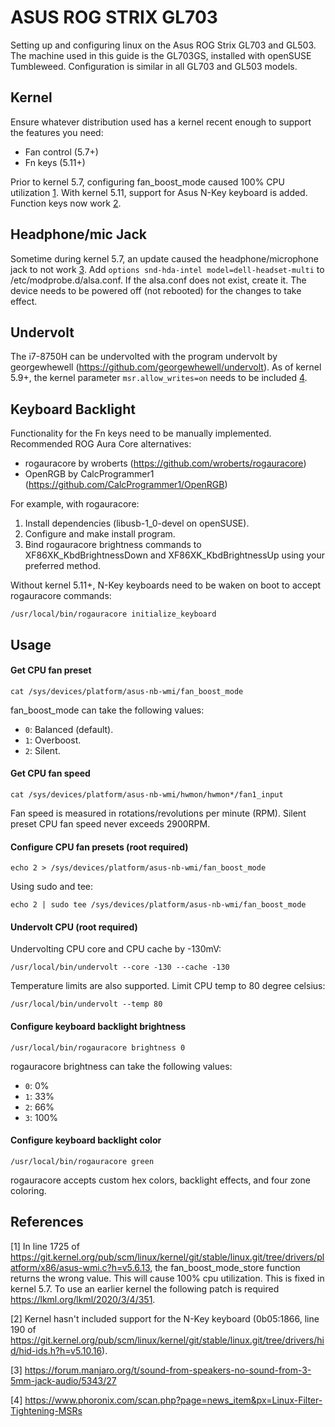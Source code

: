 ASUS ROG STRIX GL703
====================
Setting up and configuring linux on the Asus ROG Strix GL703 and GL503. The machine used in this guide is the GL703GS, installed with openSUSE Tumbleweed. Configuration is similar in all GL703 and GL503 models.

Kernel
------
Ensure whatever distribution used has a kernel recent enough to support the features you need:
* Fan control (5.7+)
* Fn keys (5.11+)

Prior to kernel 5.7, configuring fan_boost_mode caused 100% CPU utilization [1](https://github.com/schaduwen/gl703/blob/master/README.md#references).
With kernel 5.11, support for Asus N-Key keyboard is added. Function keys now work [2](https://github.com/schaduwen/gl703/blob/master/README.md#references).

Headphone/mic Jack
------------------
Sometime during kernel 5.7, an update caused the headphone/microphone jack to not work [3](https://github.com/schaduwen/gl703/blob/master/README.md#references).
Add `options snd-hda-intel model=dell-headset-multi` to /etc/modprobe.d/alsa.conf.
If the alsa.conf does not exist, create it.
The device needs to be powered off (not rebooted) for the changes to take effect.

Undervolt
---------
The i7-8750H can be undervolted with the program undervolt by georgewhewell (https://github.com/georgewhewell/undervolt).
As of kernel 5.9+, the kernel parameter `msr.allow_writes=on` needs to be included [4](https://github.com/schaduwen/gl703/blob/master/README.md#references).

Keyboard Backlight
------------------
Functionality for the Fn keys need to be manually implemented.
Recommended ROG Aura Core alternatives:
* rogauracore by wroberts (https://github.com/wroberts/rogauracore)
* OpenRGB by CalcProgrammer1 (https://github.com/CalcProgrammer1/OpenRGB)

For example, with rogauracore:
1. Install dependencies (libusb-1_0-devel on openSUSE).
2. Configure and make install program.
3. Bind rogauracore brightness commands to XF86XK_KbdBrightnessDown and XF86XK_KbdBrightnessUp using your preferred method.

Without kernel 5.11+, N-Key keyboards need to be waken on boot to accept rogauracore commands:
```
/usr/local/bin/rogauracore initialize_keyboard
```

Usage
-----
#### Get CPU fan preset
```
cat /sys/devices/platform/asus-nb-wmi/fan_boost_mode
```
fan_boost_mode can take the following values:
* `0`: Balanced (default).
* `1`: Overboost.
* `2`: Silent.

#### Get CPU fan speed
```
cat /sys/devices/platform/asus-nb-wmi/hwmon/hwmon*/fan1_input
```
Fan speed is measured in rotations/revolutions per minute (RPM). Silent preset CPU fan speed never exceeds 2900RPM.

#### Configure CPU fan presets (root required)
```
echo 2 > /sys/devices/platform/asus-nb-wmi/fan_boost_mode
```
Using sudo and tee:
```
echo 2 | sudo tee /sys/devices/platform/asus-nb-wmi/fan_boost_mode
```

#### Undervolt CPU (root required)
Undervolting CPU core and CPU cache by -130mV:
```
/usr/local/bin/undervolt --core -130 --cache -130
```
Temperature limits are also supported. Limit CPU temp to 80 degree celsius:
```
/usr/local/bin/undervolt --temp 80
```

#### Configure keyboard backlight brightness
```
/usr/local/bin/rogauracore brightness 0
```
rogauracore brightness can take the following values:
* `0`: 0%
* `1`: 33%
* `2`: 66%
* `3`: 100%

#### Configure keyboard backlight color
```
/usr/local/bin/rogauracore green
```
rogauracore accepts custom hex colors, backlight effects, and four zone coloring.

References
----------
[1] In line 1725 of https://git.kernel.org/pub/scm/linux/kernel/git/stable/linux.git/tree/drivers/platform/x86/asus-wmi.c?h=v5.6.13, the fan_boost_mode_store function returns the wrong value. This will cause 100% cpu utilization. This is fixed in kernel 5.7. To use an earlier kernel the following patch is required https://lkml.org/lkml/2020/3/4/351.

[2] Kernel hasn't included support for the N-Key keyboard (0b05:1866, line 190 of https://git.kernel.org/pub/scm/linux/kernel/git/stable/linux.git/tree/drivers/hid/hid-ids.h?h=v5.10.16).

[3] https://forum.manjaro.org/t/sound-from-speakers-no-sound-from-3-5mm-jack-audio/5343/27

[4] https://www.phoronix.com/scan.php?page=news_item&px=Linux-Filter-Tightening-MSRs
